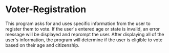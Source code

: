 # Voter-Registration
This program asks for and uses specific information from the user to register them to vote.
If the user's entered age or state is invalid, an error message will be displayed and reprompt the user.
After displaying all of the user's information, the program will determine if the user is eligible to vote
based on their age and citizenship.
